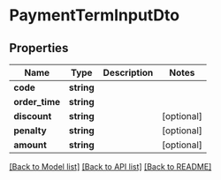 # PaymentTermInputDto

## Properties
Name | Type | Description | Notes
------------ | ------------- | ------------- | -------------
**code** | **string** |  | 
**order_time** | **string** |  | 
**discount** | **string** |  | [optional] 
**penalty** | **string** |  | [optional] 
**amount** | **string** |  | [optional] 

[[Back to Model list]](../README.md#documentation-for-models) [[Back to API list]](../README.md#documentation-for-api-endpoints) [[Back to README]](../README.md)


